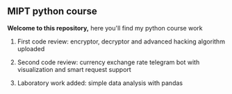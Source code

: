 ## MIPT python course

**Welcome to this repository,** here you'll find my python course work


1. First code review: encryptor, decryptor and advanced hacking algorithm uploaded


2. Second code review: currency exchange rate telegram bot with visualization and smart request support


3. Laboratory work added: simple data analysis with pandas
